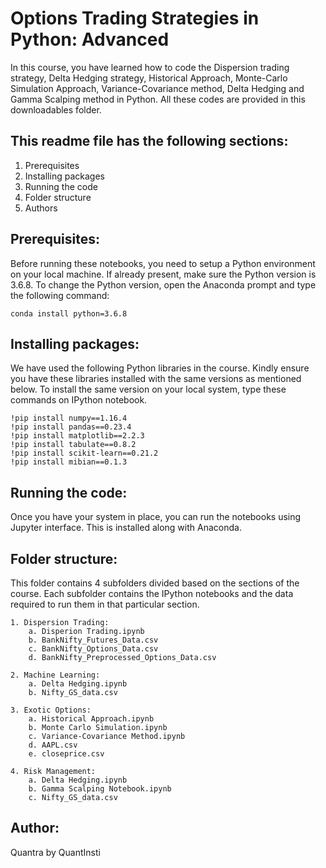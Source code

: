 # Options Trading Strategies in Python: Advanced	

In this course, you have learned how to code the Dispersion trading strategy, Delta Hedging strategy, Historical Approach, Monte-Carlo Simulation Approach, Variance-Covariance method, Delta Hedging and Gamma Scalping method in Python. All these codes are provided in this downloadables folder.

## This readme file has the following sections:
1. Prerequisites
2. Installing packages
3. Running the code
4. Folder structure
5. Authors

## Prerequisites:
Before running these notebooks, you need to setup a Python environment on your local machine. If already present, make sure the Python version is 3.6.8. To change the Python version, open the Anaconda prompt and type the following command: 

	conda install python=3.6.8

## Installing packages:
We have used the following Python libraries in the course. Kindly ensure you have these libraries installed with the same versions as mentioned below. To install the same version on your local system, type these commands on IPython notebook.

    !pip install numpy==1.16.4
    !pip install pandas==0.23.4
    !pip install matplotlib==2.2.3   
    !pip install tabulate==0.8.2
    !pip install scikit-learn==0.21.2
    !pip install mibian==0.1.3
  
## Running the code:
Once you have your system in place, you can run the notebooks using Jupyter interface. This is installed along with Anaconda.

## Folder structure:
This folder contains 4 subfolders divided based on the sections of the course. Each subfolder contains the IPython notebooks and the data required to run them in that particular section.

	1. Dispersion Trading:
		a. Disperion Trading.ipynb
		b. BankNifty_Futures_Data.csv
		c. BankNifty_Options_Data.csv
		d. BankNifty_Preprocessed_Options_Data.csv

	2. Machine Learning:
		a. Delta Hedging.ipynb
		b. Nifty_GS_data.csv

	3. Exotic Options:
		a. Historical Approach.ipynb
		b. Monte Carlo Simulation.ipynb
		c. Variance-Covariance Method.ipynb
		d. AAPL.csv
		e. closeprice.csv

	4. Risk Management:
		a. Delta Hedging.ipynb
		b. Gamma Scalping Notebook.ipynb
		c. Nifty_GS_data.csv

## Author:
Quantra by QuantInsti
